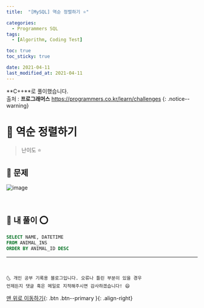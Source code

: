 ```yaml
---
title:  "[MySQL] 역순 정렬하기 ⭐" 

categories:
  - Programmers SQL
tags:
  - [Algorithm, Coding Test]

toc: true
toc_sticky: true

date: 2021-04-11
last_modified_at: 2021-04-11
---
```

**C++**로 풀이했습니다.  
출처 : **프로그래머스** <https://programmers.co.kr/learn/challenges>
{: .notice--warning}

# 📌 역순 정렬하기

> 난이도 ⭐

## 🚀 문제

![image](https://user-images.githubusercontent.com/42318591/114295310-79655280-9adf-11eb-8549-95d6d35866a5.png)

<br>

## 🚀 내 풀이 ⭕

```sql
SELECT NAME, DATETIME
FROM ANIMAL_INS
ORDER BY ANIMAL_ID DESC
```

***
<br>

    🌜 개인 공부 기록용 블로그입니다. 오류나 틀린 부분이 있을 경우 
    언제든지 댓글 혹은 메일로 지적해주시면 감사하겠습니다! 😄

[맨 위로 이동하기](#){: .btn .btn--primary }{: .align-right}